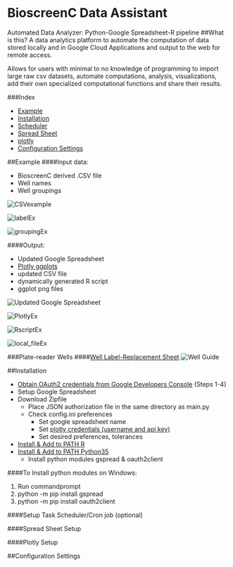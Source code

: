 # BioscreenC Data Assistant
Automated Data Analyzer: Python-Google Spreadsheet-R pipeline
##What is this?
A data analytics platform to automate the computation of data stored locally and in Google Cloud Applications and output to the web for remote access.  

Allows for users with minimal to no knowledge of programming to import large raw csv datasets, automate computations, analysis, visualizations, add their own specialized computational functions and share their results. 

###Index
* [Example]()
* [Installation]()
 * [Scheduler]()
 * [Spread Sheet]()
 * [plotly]()
* [Configuration Settings]()

##Example
####Input data: 
* BioscreenC derived .CSV file
* Well names
* Well groupings

![CSVexample]()

![labelEx]()

![groupingEx]()

####Output: 
 * Updated Google Spreadsheet 
 * [Plotly ggplots](https://dashboards.ly/ua-3iqBAQDFa93xVVHraRB3Tm "Plotly Dashboard") 
 * updated CSV file
 * dynamically generated R script
 * ggplot png files

![Updated Google Spreadsheet]()

![PlotlyEx]()

![RscriptEx]()

![local_fileEx]()

###Plate-reader Wells
####[Well Label-Replacement Sheet](https://docs.google.com/spreadsheets/d/1fJhE1hOMqVvf5T8YHxRATOQ8QHKfujZRym2wk-tYq4I/pubhtml)
![Well Guide](https://github.com/SpaceTuna8/data-alpha-Guilf/blob/master/Microplate_simple.PNG?raw=true)

##Installation 
* [Obtain OAuth2 credentials from Google Developers Console](http://gspread.readthedocs.io/en/latest/oauth2.html) (Steps 1-4)
* Setup Google Spreadsheet
* Download Zipfile
  * Place JSON authorization file in the same directory as main.py
  * Check config.ini preferences
    * Set google spreadsheet name
    * Set [plotly credentials (username and api key)](https://plot.ly/)
    * Set desired preferences, tolerances 
* [Install & Add to PATH R](https://cran.r-project.org/mirrors.html)
* [Install & Add to PATH Python35](https://www.python.org/ftp/python/3.5.2/python-3.5.2.exe)
  * Install python modules gspread & oauth2client

####To Install python modules on Windows:
1. Run commandprompt
2. python -m pip install gspread
3. python -m pip install oauth2client

####Setup Task Scheduler/Cron job (optional) 

####Spread Sheet Setup

####Plotly Setup

##Configuration Settings
